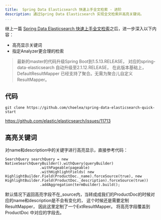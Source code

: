 ```yaml
---
title:  Spring Data Elasticsearch 快速上手全文检索 - 进阶
description: 通过Spring Data Elasticsearch 实现全文检索并高亮关键词。
...
```


继上一篇 [Spring Data Elasticsearch 快速上手全文检索](http://tech.jiu-shu.com/Elastic-Technologies/spring-data-elasticsearch-quick-start)之后，进一步深入以下内容：
* 高亮显示关键词
* 指定Analyzer更合理的检索

> 最新的master的代码升级Spring Boot到1.5.13.RELEASE， 对应的spring-data-elasticsearch 自动升级至2.1.12.RELEASE， 在此版本基础上，DefaultResultMapper 已经支持了聚合。无需为聚合儿自定义ResultMapper。

## 代码
```
git clone https://github.com/choelea/spring-data-elasticsearch-quick-start
```

https://github.com/elastic/elasticsearch/issues/11713

## 高亮关键词
对name和description中的关键字进行高亮显示，直接参考代码：
```
SearchQuery searchQuery = new NativeSearchQueryBuilder().withQuery(queryBuilder)
				.withPageable(pageable)
				.withHighlightFields( new HighlightBuilder.Field(ProductDoc._name).forceSource(true), new HighlightBuilder.Field(ProductDoc._description).forceSource(true))
				.addAggregation(termBuilder).build();
```
默认情况下返回高亮字段不在_source内，当转成成我们的ProductDoc的时候对应的name和description是不会有变化的， 这个时候还是需要定制ResultMapper， 因此这里定制了一个ExtResultMapper。 将高亮字段覆盖到ProductDoc 中对应的字段去。